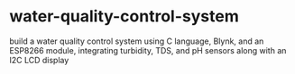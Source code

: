 # water-quality-control-system
build a water quality control system using C language, Blynk, and an ESP8266 module, integrating turbidity, TDS, and pH sensors along with an I2C LCD display
